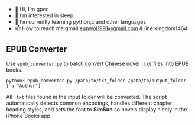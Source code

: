 - 👋 Hi, I’m gpec
- 👀 I’m interested in sleep
- 🌱 I’m currently learning python,c and other languages
- 📫 How to reach me:gmail:eunwol1991@gmail.com & line:kingdom1464

## EPUB Converter

Use `epub_converter.py` to batch convert Chinese novel `.txt` files into EPUB books.

```
python3 epub_converter.py /path/to/txt_folder /path/to/output_folder [-a "Author"]
```

All `.txt` files found in the input folder will be converted. The script automatically detects common encodings, handles different chapter heading styles, and sets the font to **SimSun** so novels display nicely in the iPhone Books app.
